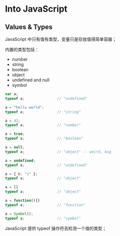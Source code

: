# Into JavaScript

## Values & Types

JavaScript 中只有值有类型，变量只是存放值得简单容器；

内置的类型包括：

- number
- string
- boolean
- object
- undefined and null
- symbol

```js
var a;
typeof a;				// "undefined"

a = "hello world";
typeof a;				// "string"

a = 42;
typeof a;				// "number"

a = true;
typeof a;				// "boolean"

a = null;
typeof a;				// "object" -- weird, bug

a = undefined;
typeof a;				// "undefined"

a = { b: "c" };
typeof a;				// "object"

a = []
typeof a;               // "object"

a = function(){}        
typeof a;               // "function"

a = Symbol();
typeof a;               // "symbol"
```
JavaScript 提供 typeof 操作符去检测一个值的类型；



